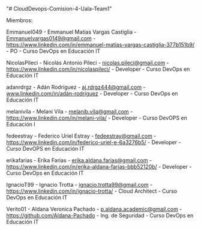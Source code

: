 "# CloudDevops-Comision-4-Uala-Team1" 

Miembros:

Emmanuel049 - Emmanuel Matias Vargas Castiglia - Emmanuelvargas0149@gmail.com - https://www.linkedin.com/in/emmanuel-matias-vargas-castiglia-377b151b9/ - PO - Curso DevOps en Educación IT 

NicolasPileci - Nicolás Antonio Pileci - nicolas.pileci@gmail.com - https://www.linkedin.com/in/nicolaspileci/ - Developer - Curso DevOps en Educación IT 


adanrdrgz - Adán Rodríguez - aj.rdrgz444@gmail.com - www.linkedin.com/in/adán-rodríguez - Developer - Curso DevOps en Educación IT 


melanivila - Melani Vila - melanib.vila@gmail.com - https://www.linkedin.com/in/melani-vila/ - Developer - Curso DevOPS en Educación I


fedeestray - Federico Uriel Estray - fedeestray@gmail.com - https://www.linkedin.com/in/federico-uriel-e-6a3276b5/ - Developer - Curso DevOPS en Educación IT


erikafarias - Erika Farias - erika.aldana.farias@gmail.com - https://www.linkedin.com/in/erika-aldana-farias-bbb52120b/ - Developer - Curso DevOps en Educación IT


IgnacioT99 - Ignacio Trotta - ignacio.trotta99@gmail.com - https://www.linkedin.com/in/ignacio-trotta/ - Cloud Architect - Curso DevOps en Educación IT

Verito01 - Aldana Veronica Pachado - p.aldana.academic@gmail.com - https://github.com/Aldana-Pachado - Ing. de Seguridad - Curso DevOps en Educación IT
